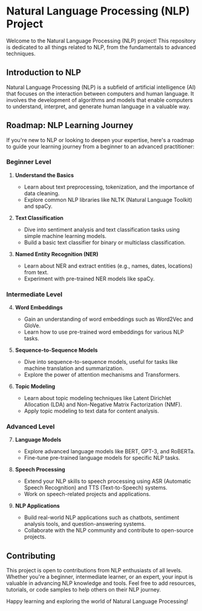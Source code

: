 # Natural Language Processing (NLP) Project

Welcome to the Natural Language Processing (NLP) project! This repository is dedicated to all things related to NLP, from the fundamentals to advanced techniques.

## Introduction to NLP

Natural Language Processing (NLP) is a subfield of artificial intelligence (AI) that focuses on the interaction between computers and human language. It involves the development of algorithms and models that enable computers to understand, interpret, and generate human language in a valuable way.

## Roadmap: NLP Learning Journey

If you're new to NLP or looking to deepen your expertise, here's a roadmap to guide your learning journey from a beginner to an advanced practitioner:

### Beginner Level

1. **Understand the Basics**
   - Learn about text preprocessing, tokenization, and the importance of data cleaning.
   - Explore common NLP libraries like NLTK (Natural Language Toolkit) and spaCy.

2. **Text Classification**
   - Dive into sentiment analysis and text classification tasks using simple machine learning models.
   - Build a basic text classifier for binary or multiclass classification.

3. **Named Entity Recognition (NER)**
   - Learn about NER and extract entities (e.g., names, dates, locations) from text.
   - Experiment with pre-trained NER models like spaCy.

### Intermediate Level

4. **Word Embeddings**
   - Gain an understanding of word embeddings such as Word2Vec and GloVe.
   - Learn how to use pre-trained word embeddings for various NLP tasks.

5. **Sequence-to-Sequence Models**
   - Dive into sequence-to-sequence models, useful for tasks like machine translation and summarization.
   - Explore the power of attention mechanisms and Transformers.

6. **Topic Modeling**
   - Learn about topic modeling techniques like Latent Dirichlet Allocation (LDA) and Non-Negative Matrix Factorization (NMF).
   - Apply topic modeling to text data for content analysis.

### Advanced Level

7. **Language Models**
   - Explore advanced language models like BERT, GPT-3, and RoBERTa.
   - Fine-tune pre-trained language models for specific NLP tasks.

8. **Speech Processing**
   - Extend your NLP skills to speech processing using ASR (Automatic Speech Recognition) and TTS (Text-to-Speech) systems.
   - Work on speech-related projects and applications.

9. **NLP Applications**
   - Build real-world NLP applications such as chatbots, sentiment analysis tools, and question-answering systems.
   - Collaborate with the NLP community and contribute to open-source projects.

## Contributing

This project is open to contributions from NLP enthusiasts of all levels. Whether you're a beginner, intermediate learner, or an expert, your input is valuable in advancing NLP knowledge and tools. Feel free to add resources, tutorials, or code samples to help others on their NLP journey.

Happy learning and exploring the world of Natural Language Processing!
